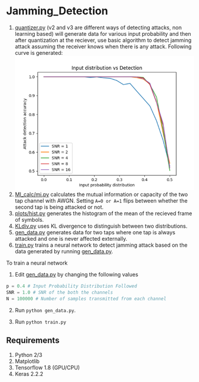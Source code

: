 # Jamming_Detection

1. [quantizer.py](quantizer.py) (v2 and v3 are different ways of detecting attacks, non learning based) will generate data for various input probability and then after quantization at the reciever, use basic algorithm to detect jamming attack assuming the receiver knows when there is any attack. Following curve is generated:
![Attack Detection Curve](Accuracy.png?raw=true)
2. [MI_calc/mi.py](MI_calc/mi.py) calculates the mutual information or capacity of the two tap channel with AWGN. Setting `A=0 or A=1` flips between whether the second tap is being attacked or not.
3. [plots/hist.py](plots/hist.py) generates the histogram of the mean of the recieved frame of symbols. 
4. [KLdiv.py](KLdiv.py) uses KL divergence to distinguish between two distributions.
5. [gen_data.py](gen_data.py) generates data for two taps where one tap is always attacked and one is never affected externally.
6. [train.py](train.py) trains a neural network to detect jamming attack based on the data generated by running [gen_data.py](gen_data.py).

To train a neural network
1. Edit [gen_data.py](gen_data.py) by changing the following values
```python
p = 0.4 # Input Probability Distribution Followed
SNR = 1.0 # SNR of the both the channels
N = 100000 # Number of samples transmitted from each channel
```
2. Run `python gen_data.py`.

3. Run `python train.py`

## Requirements
1. Python 2/3
2. Matplotlib
3. Tensorflow 1.8 (GPU/CPU)
4. Keras 2.2.2



